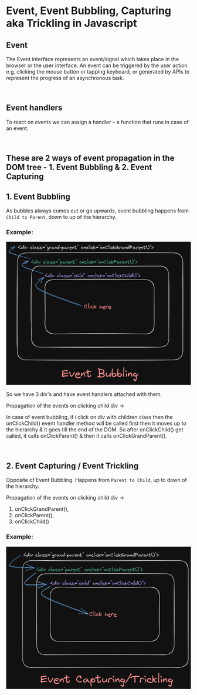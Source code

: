# Event, Event Bubbling, Capturing aka Trickling in Javascript

## Event

The Event interface represents an event/signal which takes place in the browser or the user interface. An event can be triggered by the user action e.g. clicking the mouse button or tapping keyboard, or generated by APIs to represent the progress of an asynchronous task.

<br>

## Event handlers

To react on events we can assign a handler – a function that runs in case of an event.

<br>

## These are 2 ways of event propagation in the DOM tree - 1. Event Bubbling & 2. Event Capturing

## 1. Event Bubbling

As bubbles always comes out or go upwards, event bubbling happens from `Child to Parent`, down to up of the hierarchy.

### Example:

![Event-Bubbling](event-bubbling.png)

So we have 3 div's and have event handlers attached with them.

Propagation of the events on clicking child div ->

In case of event bubbling, if i click
on div with children class then the onClickChild() event handler
method will be called first then it moves up to the hierarchy &
it goes till the end of the DOM. So after onClickChild() get
called, it calls onClickParent() & then it calls onClickGrandParent().

<br>

## 2. Event Capturing / Event Trickling

Opposite of Event Bubbling. Happens from `Parent to Child`, up to down of the hierarchy.

Propagation of the events on clicking child div ->

1. onClickGrandParent(),
2. onClickParent(),
3. onClickChild()

### Example:

![Event-Capturing](event-capturing.png)
